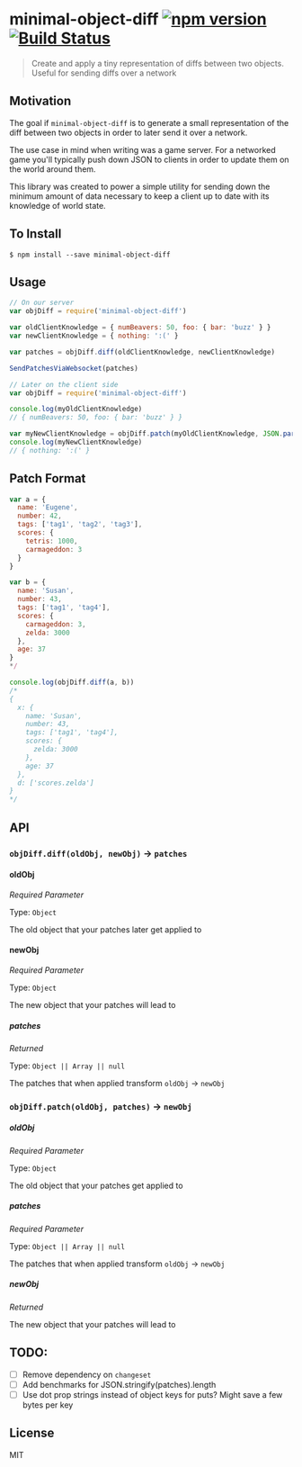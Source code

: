 minimal-object-diff [![npm version](https://badge.fury.io/js/minimal-object-diff.svg)](http://badge.fury.io/js/minimal-object-diff) [![Build Status](https://travis-ci.org/chinedufn/minimal-object-diff.svg?branch=master)](https://travis-ci.org/chinedufn/minimal-object-diff)
===============

> Create and apply a tiny representation of diffs between two objects. Useful for sending diffs over a network

## Motivation

The goal if `minimal-object-diff` is to generate a small representation of the diff between two objects in order to later send it over a network.

The use case in mind when writing was a game server. For a networked game you'll typically push down JSON to clients in order to update them on the world around them.

This library was created to power a simple utility for sending down the minimum amount of data necessary to keep a client up to date with its knowledge of world state.

## To Install

```
$ npm install --save minimal-object-diff
```

## Usage

```js
// On our server
var objDiff = require('minimal-object-diff')

var oldClientKnowledge = { numBeavers: 50, foo: { bar: 'buzz' } }
var newClientKnowledge = { nothing: ':(' }

var patches = objDiff.diff(oldClientKnowledge, newClientKnowledge)

SendPatchesViaWebsocket(patches)
```

```js
// Later on the client side
var objDiff = require('minimal-object-diff')

console.log(myOldClientKnowledge)
// { numBeavers: 50, foo: { bar: 'buzz' } }

var myNewClientKnowledge = objDiff.patch(myOldClientKnowledge, JSON.parse(patches))
console.log(myNewClientKnowledge)
// { nothing: ':(' }
```

## Patch Format

```js
var a = {
  name: 'Eugene',
  number: 42,
  tags: ['tag1', 'tag2', 'tag3'],
  scores: {
    tetris: 1000,
    carmageddon: 3
  }
}

var b = {
  name: 'Susan',
  number: 43,
  tags: ['tag1', 'tag4'],
  scores: {
    carmageddon: 3,
    zelda: 3000
  },
  age: 37
}
*/

console.log(objDiff.diff(a, b))
/*
{
  x: {
    name: 'Susan',
    number: 43,
    tags: ['tag1', 'tag4'],
    scores: {
      zelda: 3000
    },
    age: 37
  },
  d: ['scores.zelda']
}
*/
```

## API

### `objDiff.diff(oldObj, newObj)` -> `patches`

#### oldObj

*Required Parameter*

Type: `Object`

The old object that your patches later get applied to

#### newObj

*Required Parameter*

Type: `Object`

The new object that your patches will lead to

##### patches

*Returned*

Type: `Object || Array || null`

The patches that when applied transform `oldObj` -> `newObj`

### `objDiff.patch(oldObj, patches)` -> `newObj`

##### oldObj

*Required Parameter*

Type: `Object`

The old object that your patches get applied to

##### patches

*Required Parameter*

Type: `Object || Array || null`

The patches that when applied transform `oldObj` -> `newObj`

##### newObj

*Returned*

The new object that your patches will lead to

## TODO:

- [ ] Remove dependency on `changeset`
- [ ] Add benchmarks for JSON.stringify(patches).length
- [ ] Use dot prop strings instead of object keys for puts? Might save a few bytes per key

## License

MIT

